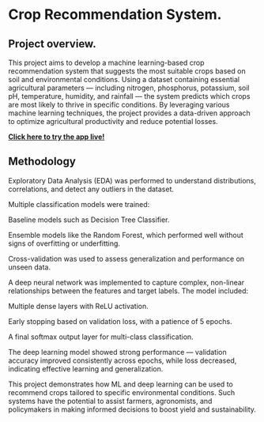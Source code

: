 # Crop Recommendation System.

## Project overview.

This project aims to develop a machine learning-based crop recommendation system that suggests the most suitable crops based on soil and environmental conditions. Using a dataset containing essential agricultural parameters — including nitrogen, phosphorus, potassium, soil pH, temperature, humidity, and rainfall — the system predicts which crops are most likely to thrive in specific conditions.
By leveraging various machine learning techniques, the project provides a data-driven approach to optimize agricultural productivity and reduce potential losses.

**[Click here to try the app live!](https://crop-soil-prediction-jgcnjn3mjl4lhuj7u4jvgm.streamlit.app/)**

## Methodology
Exploratory Data Analysis (EDA) was performed to understand distributions, correlations, and detect any outliers in the dataset.

Multiple classification models were trained:

Baseline models such as Decision Tree Classifier.

Ensemble models like the Random Forest, which performed well without signs of overfitting or underfitting.

Cross-validation was used to assess generalization and performance on unseen data.

A deep neural network was implemented to capture complex, non-linear relationships between the features and target labels. The model included:

Multiple dense layers with ReLU activation.

Early stopping based on validation loss, with a patience of 5 epochs.

A final softmax output layer for multi-class classification.

The deep learning model showed strong performance — validation accuracy improved consistently across epochs, while loss decreased, indicating effective learning and generalization.

This project demonstrates how ML and deep learning can be used to recommend crops tailored to specific environmental conditions. Such systems have the potential to assist farmers, agronomists, and policymakers in making informed decisions to boost yield and sustainability.